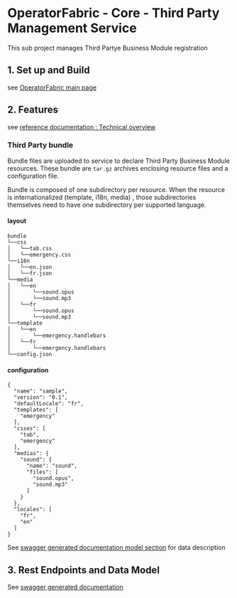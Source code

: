 # OperatorFabric - Core - Third Party Management Service

This sub project manages Third Partye Business Module registration

## 1. Set up and Build

see [OperatorFabric main page](../../../README.md)

## 2. Features

see [reference documentation : Technical overview ](https://opfab.github.io/projects/services/core/thirds/0.1.1.SNAPSHOT/reference/#_techincal_overview)


### Third Party bundle

Bundle files are uploaded to service to declare Third Party Business 
Module resources. These bundle are `tar.gz` archives enclosing resource 
files and a configuration file.

Bundle is composed of one subdirectory per resource. When the resource is 
internationalized (template, i18n, media) , those subdirectories themselves need to have 
one subdirectory per supported language.

#### layout

```
bundle
└──css
│   └──tab.css
│   └──emergency.css
└──i18n
│   └──en.json
│   └──fr.json
└──media
│   └──en
│       └──sound.opus
│       └──sound.mp3
│   └──fr
│       └──sound.opus
│       └──sound.mp3
└──template
│   └──en
│       └──emergency.handlebars
│   └──fr
│       └──emergency.handlebars
└──config.json
```

#### configuration

```
{
  "name": "sample",
  "version": "0.1",
  "defaultLocale": "fr",
  "templates": [
    "emergency"
  ],
  "csses": [
    "tab",
    "emergency"
  ],
  "medias": {
    "sound": {
      "name": "sound",
      "files": [
        "sound.opus",
        "sound.mp3"
      ]
    }
  },
  "locales": [
    "fr",
    "en"
  ]
}
```

See [swagger generated documentation model section](https://opfab.github.io/projects/services/core/thirds/0.1.1.SNAPSHOT/api/#__Models) for data description

## 3. Rest Endpoints and Data Model

See [swagger generated documentation](https://opfab.github.io/projects/services/core/thirds/0.1.1.SNAPSHOT/api)
